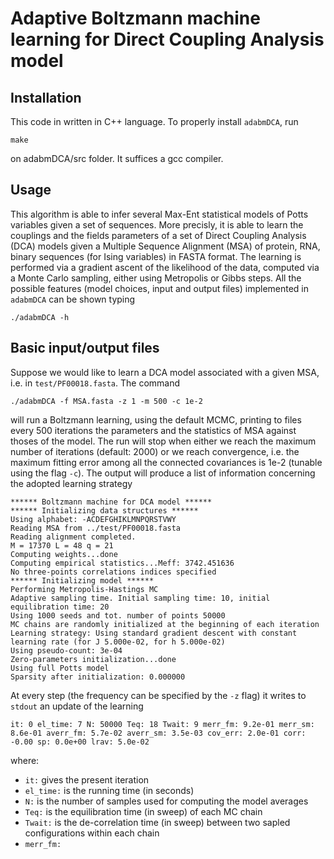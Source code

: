 # Adaptive Boltzmann machine learning for Direct Coupling Analysis model

## Installation

This code in written in C++ language. To properly install ```adabmDCA```, run
```
make
```
on adabmDCA/src folder. It suffices a gcc compiler.

## Usage
This algorithm is able to infer several Max-Ent statistical models of Potts variables given a set of sequences. More precisly, it is able to learn the couplings and the fields parameters of a set of Direct Coupling Analysis (DCA) models given a Multiple Sequence Alignment (MSA) of protein, RNA, binary sequences (for Ising variables) in FASTA format. The learning is performed via a gradient ascent of the likelihood of the data, computed via a Monte Carlo sampling, either using Metropolis or Gibbs steps.
All the possible features (model choices, input and output files) implemented in ```adabmDCA``` can be shown typing
```
./adabmDCA -h
```
## Basic input/output files
Suppose we would like to learn a DCA model associated with a given MSA, i.e. in ```test/PF00018.fasta```. The command
```
./adabmDCA -f MSA.fasta -z 1 -m 500 -c 1e-2 
```
will run a Boltzmann learning, using the default MCMC, printing to files every 500 iterations the parameters and the statistics of MSA against thoses of the model. The run will stop when either we reach the maximum number of iterations (default: 2000) or we reach convergence, i.e. the maximum fitting error among all the connected covariances is 1e-2 (tunable using the flag ```-c```).
The output will produce a list of information concerning the adopted learning strategy
```
****** Boltzmann machine for DCA model ******
****** Initializing data structures ******
Using alphabet: -ACDEFGHIKLMNPQRSTVWY
Reading MSA from ../test/PF00018.fasta
Reading alignment completed.
M = 17370 L = 48 q = 21 
Computing weights...done
Computing empirical statistics...Meff: 3742.451636
No three-points correlations indices specified
****** Initializing model ******
Performing Metropolis-Hastings MC
Adaptive sampling time. Initial sampling time: 10, initial equilibration time: 20
Using 1000 seeds and tot. number of points 50000
MC chains are randomly initialized at the beginning of each iteration
Learning strategy: Using standard gradient descent with constant learning rate (for J 5.000e-02, for h 5.000e-02)
Using pseudo-count: 3e-04
Zero-parameters initialization...done
Using full Potts model
Sparsity after initialization: 0.000000
```
At every step (the frequency can be specified by the ```-z``` flag)  it writes to ```stdout``` an update of the learning
```
it: 0 el_time: 7 N: 50000 Teq: 18 Twait: 9 merr_fm: 9.2e-01 merr_sm: 8.6e-01 averr_fm: 5.7e-02 averr_sm: 3.5e-03 cov_err: 2.0e-01 corr: -0.00 sp: 0.0e+00 lrav: 5.0e-02
```
where:

  - ```it:``` gives the present iteration
  - ```el_time:``` is the running time (in seconds)
  - ```N:``` is the number of samples used for computing the model averages
  - ```Teq:``` is the equilibration time (in sweep) of each MC chain
  - ```Twait:``` is the de-correlation time (in sweep) between two sapled configurations within each chain
  - ```merr_fm:```





